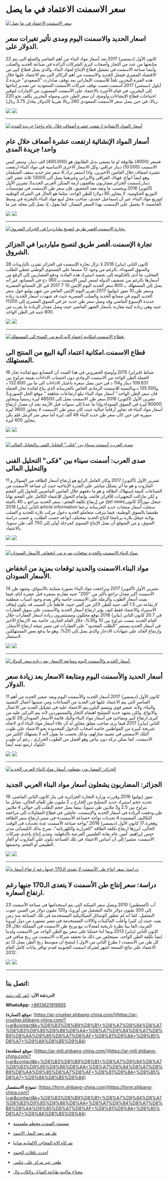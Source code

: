 # سعر الاسمنت الاعتماد في ما يصل

<a href="https://swt.shibang-china.com/?l=ar&img&k=%D8%B3%D8%B9%D8%B1+%D8%A7%D9%84%D8%A7%D8%B3%D9%85%D9%86%D8%AA+%D8%A7%D9%84%D8%A7%D8%B9%D8%AA%D9%85%D8%A7%D8%AF+%D9%81%D9%8A+%D9%85%D8%A7+%D9%8A%D8%B5%D9%84" target="_blank">![سعر الاسمنت الاعتماد في ما يصل](http://static.shibang-china.com/all-800x300/930.jpg)</a>

## اسعار الحديد والاسمنت اليوم ومدى تأثير تغيرات سعر الدولار على.
22 كانون الأول (ديسمبر) 2017.تعد أسعار مواد البناء من أهم العناصر والسلع التى يتم متابعتها من عدد من التجار وأصحاب كبري الشركات الرائدة فى صناعة الحديد والصلب وأيضا صناعة الاسمنت.فى تشغيل قطاع الإنتاج لمواد البناء، والذي يمثل قطاع كبير من الاقتصاد المصري فيمثل الحديد والاسمنت من أهم الركائز التى يتم الاعتماد عليها خلال هذه الفترة.البحرين تلجأ للأسمنت الإماراتي بعد توقف صادارت &quot;السعودي&quot; جريدة.2 أيلول (سبتمبر) 2017.أسمنت.تسبب توقف شركات الأسمنت السعودية عن تصدير إنتاجها إلى البحرين، في قيام الأخيرة بالاعتماد على الأسمنت المستورد من الإمارات لتوفير احتياجات قطاع الإنشاءات.وأوضح، أن سعر الطن حتى وصوله البحرين يكلف نحو 220 ريالا، في حين يصل سعر الأسمنت السعودي 260 ريالا تقريبا (الدولار يعادل 3.75 ريال).


<a href="https://whatsapp.shibangsoft.com/WhatsApp.php" target="_blank" title="WhatsApp">![](http://static.shibang-china.com/icon/whatsapp.png)</a> <a href="https://swt.shibang-china.com/?l=ar&icon&k=%D8%B3%D8%B9%D8%B1+%D8%A7%D9%84%D8%A7%D8%B3%D9%85%D9%86%D8%AA+%D8%A7%D9%84%D8%A7%D8%B9%D8%AA%D9%85%D8%A7%D8%AF+%D9%81%D9%8A+%D9%85%D8%A7+%D9%8A%D8%B5%D9%84" target="_blank">![](http://static.shibang-china.com/icon/chat-ar.png)</a>

---

<a href="https://swt.shibang-china.com/?l=ar&img&k=%D8%B3%D8%B9%D8%B1+%D8%A7%D9%84%D8%A7%D8%B3%D9%85%D9%86%D8%AA+%D8%A7%D9%84%D8%A7%D8%B9%D8%AA%D9%85%D8%A7%D8%AF+%D9%81%D9%8A+%D9%85%D8%A7+%D9%8A%D8%B5%D9%84" target="_blank">![أسعار المواد الإنشائية ارتفعت عشرة أضعاف خلال عام واحد! جريدة المدى](http://static.shibang-china.com/all-800x300/1398.jpg)</a>

## أسعار المواد الإنشائية ارتفعت عشرة أضعاف خلال عام واحد! جريدة المدى
فسعر (4000) طابوقة او ما يسمى بدبل الطابوق هو (400.000) الف دينار، وسعر كيس الاسمنت (10.000) دينار عراقي، وكل الاسعار الاخرى الاساسية في مواد البناء ارتفعت عشرة اضعاف خلال العامين الاخيرين، واذا استمر ترك.4 سعر متر حديد سقف الشيلمان وهو ايضاً انواع، فهناك العراقي والايراني وغيرهما يصل الى 13000 ثلاثة عشر الف دينار.إسمنت الجزائر.مضاربون يفاقمون أزمة السكن العربي الجديد3 تشرين الأول (أكتوبر) 2016.وبحسب ما وثقه معد التحقيق، فإن سعر طن الإسمنت في مؤسسات التوزيع الحكومية، لا يتجاوز 85 دولارا للطن الواحد، مثلما هو الحال في الشركة الوطنية لتوزيع مواد البناء، غير أن إسماعيل حمدي، صاحب محل لبيع مواد البناء بالتجزئة في وسط العاصمة، لا يحصل على الإسمنت بهذا السعر الممتاز، كما يقول، إذ يصل إلى محله عبر ما.


<a href="https://whatsapp.shibangsoft.com/WhatsApp.php" target="_blank" title="WhatsApp">![](http://static.shibang-china.com/icon/whatsapp.png)</a> <a href="https://swt.shibang-china.com/?l=ar&icon&k=%D8%B3%D8%B9%D8%B1+%D8%A7%D9%84%D8%A7%D8%B3%D9%85%D9%86%D8%AA+%D8%A7%D9%84%D8%A7%D8%B9%D8%AA%D9%85%D8%A7%D8%AF+%D9%81%D9%8A+%D9%85%D8%A7+%D9%8A%D8%B5%D9%84" target="_blank">![](http://static.shibang-china.com/icon/chat-ar.png)</a>

---

<a href="https://swt.shibang-china.com/?l=ar&img&k=%D8%B3%D8%B9%D8%B1+%D8%A7%D9%84%D8%A7%D8%B3%D9%85%D9%86%D8%AA+%D8%A7%D9%84%D8%A7%D8%B9%D8%AA%D9%85%D8%A7%D8%AF+%D9%81%D9%8A+%D9%85%D8%A7+%D9%8A%D8%B5%D9%84" target="_blank">![تجارة الإسمنت.أقصر طريق لتصبح مليارديرا في الجزائر الشروق.](http://static.shibang-china.com/all-800x300/499.jpg)</a>

## تجارة الإسمنت.أقصر طريق لتصبح مليارديرا في الجزائر الشروق.
28 كانون الثاني (يناير) 2016.لا تزال تجارة الإسمنت في الجزائر تقترن بالبارونات والسوق السوداء، بالرغم من وجود 12 مصنعا على المستوى الوطني تغطي الطلب المحلي، ما أدى بالحكومة إلى تجميد استيراد هذه المادة، ودفع المضاربين إلى الرفع من أسعارها بالرغم من تسقيف الدولة لسعر كيس الإسمنت بـ 360 دج في المصانع، غير أنه يصل إلى المستهلك بـ 800.سعر الحديد اليوم الإثنين 10 7 2017 في كل المصانع المصرية وسعر طن.10 تموز (يوليو) 2017.تقرير اليوم الإثنين العاشر من شهر يوليو حول سعر الحديد اليوم في مصانع الحديد والصلب المصرية حيث قد شهدت أسعار الحديد زيادة جديدة الإسبوع الماضي وقد وصل سعر طن حديد عز في السوق المصري إلى 11200 جنيه وهي زيادة كبية مقارنة بأسعار الشهر الماضي حيث وصل مقدار الزيادة ما يقرب من 800 جنيه في الطن الواحد.


<a href="https://whatsapp.shibangsoft.com/WhatsApp.php" target="_blank" title="WhatsApp">![](http://static.shibang-china.com/icon/whatsapp.png)</a> <a href="https://swt.shibang-china.com/?l=ar&icon&k=%D8%B3%D8%B9%D8%B1+%D8%A7%D9%84%D8%A7%D8%B3%D9%85%D9%86%D8%AA+%D8%A7%D9%84%D8%A7%D8%B9%D8%AA%D9%85%D8%A7%D8%AF+%D9%81%D9%8A+%D9%85%D8%A7+%D9%8A%D8%B5%D9%84" target="_blank">![](http://static.shibang-china.com/icon/chat-ar.png)</a>

---

<a href="https://swt.shibang-china.com/?l=ar&img&k=%D8%B3%D8%B9%D8%B1+%D8%A7%D9%84%D8%A7%D8%B3%D9%85%D9%86%D8%AA+%D8%A7%D9%84%D8%A7%D8%B9%D8%AA%D9%85%D8%A7%D8%AF+%D9%81%D9%8A+%D9%85%D8%A7+%D9%8A%D8%B5%D9%84" target="_blank">![قطاع الاسمنت.امكانية اعتماد آلية البيع من المنتج الى المستهلك.](http://static.shibang-china.com/all-800x300/564.jpg)</a>

## قطاع الاسمنت.امكانية اعتماد آلية البيع من المنتج الى المستهلك.
16 شباط (فبراير) 2015.وأوضح الحمروني في هذا الصدد أن المصانع تبيع لفائدة تجار الجملة الطن الواحد من الاسمنت الرمادي دون احتساب الاداءات بقيمة تتراوح بين 109.831 دينار و114 د في حين يصل سعره باعتبار الاداءات الى ما بين 132.600 د و135.500 د.وبالنسبة للاسمنت الرمادي الخاص بالخرسانة الذي يباع لفائدة تجار الجملة فان سعر الطن الواحد.&quot; أسعار مواد البناء تبلغ ارتفاعات شاهقة &quot; موقع الحل السوري3 تشرين الأول (أكتوبر) 2016.سعر طن الاسمنت يصل إلى 48500 ليرة رسمياً ويتجاوز 80000 ليرة في السوق السوداء.وإذا ما عدنا إلى سنوات قبل الأزمة نجد ان معدل ارتفاع أسعار مواد البناء قد تجاوز أرقاماً خيالية حيث كان سعر طن الاسمنت لا يتجاوز 3600 ليرة سورية في حين كان سعر طن حديد البناء 48 ألف ليرة أما سعر متر الرمل فلم يكن يتجاوز 400 ليرة.


<a href="https://whatsapp.shibangsoft.com/WhatsApp.php" target="_blank" title="WhatsApp">![](http://static.shibang-china.com/icon/whatsapp.png)</a> <a href="https://swt.shibang-china.com/?l=ar&icon&k=%D8%B3%D8%B9%D8%B1+%D8%A7%D9%84%D8%A7%D8%B3%D9%85%D9%86%D8%AA+%D8%A7%D9%84%D8%A7%D8%B9%D8%AA%D9%85%D8%A7%D8%AF+%D9%81%D9%8A+%D9%85%D8%A7+%D9%8A%D8%B5%D9%84" target="_blank">![](http://static.shibang-china.com/icon/chat-ar.png)</a>

---

<a href="https://swt.shibang-china.com/?l=ar&img&k=%D8%B3%D8%B9%D8%B1+%D8%A7%D9%84%D8%A7%D8%B3%D9%85%D9%86%D8%AA+%D8%A7%D9%84%D8%A7%D8%B9%D8%AA%D9%85%D8%A7%D8%AF+%D9%81%D9%8A+%D9%85%D8%A7+%D9%8A%D8%B5%D9%84" target="_blank">![صدى العرب: أسمنت سيناء بين &quot;فكى&quot; التحليل الفنى والتحليل المالى](http://static.shibang-china.com/all-800x300/1110.jpg)</a>

## صدى العرب: أسمنت سيناء بين &quot;فكى&quot; التحليل الفنى والتحليل المالى
11 تشرين الأول (أكتوبر) 2017.وكان العامل الرابع هو إرتفاع أسعار الطاقه من السولار و المازوت و هو ما أثر بشكل مباشر علي القدره الإنتاجيه حيث أن صناعة الأسمنت من الصناعات كثيفة إستهلاك الطاقه و هو ما دفعهم خلال العامين الماضيين للتحول إلي الفحم و لكن مازالت التجهيزات للأفران قائمه، وإتمام التحول للإعتماد الكامل علي الفحم نهايا عن إرتفاع تكلفة الفحم.: سعر الحديد يتراجع بـ 40 بالمئة jijel news,جيجل نيوز25 كانون الثاني (يناير) 2018.article information سجلت أسعار منتجات حديد الخرسانة ترجعا طفيفيا بالسوق الوطنية، فيما يترقب متعاملو الحديد دخول مركب بلارة للحديد و الصلب بولاية جيجل.بلارة برنامجا لإنتاج الحديد بمختلف أنواعه حسب الطلب، و حسب دراسة السوق، و من المتوقع أن يصل الإنتاج السنوي كمرحلة أولى إلى 750 ألف طن سنويا، بالاعتماد.


<a href="https://whatsapp.shibangsoft.com/WhatsApp.php" target="_blank" title="WhatsApp">![](http://static.shibang-china.com/icon/whatsapp.png)</a> <a href="https://swt.shibang-china.com/?l=ar&icon&k=%D8%B3%D8%B9%D8%B1+%D8%A7%D9%84%D8%A7%D8%B3%D9%85%D9%86%D8%AA+%D8%A7%D9%84%D8%A7%D8%B9%D8%AA%D9%85%D8%A7%D8%AF+%D9%81%D9%8A+%D9%85%D8%A7+%D9%8A%D8%B5%D9%84" target="_blank">![](http://static.shibang-china.com/icon/chat-ar.png)</a>

---

<a href="https://swt.shibang-china.com/?l=ar&img&k=%D8%B3%D8%B9%D8%B1+%D8%A7%D9%84%D8%A7%D8%B3%D9%85%D9%86%D8%AA+%D8%A7%D9%84%D8%A7%D8%B9%D8%AA%D9%85%D8%A7%D8%AF+%D9%81%D9%8A+%D9%85%D8%A7+%D9%8A%D8%B5%D9%84" target="_blank">![مواد البناء.الاسمنت والحديد توقعات بمزيد من انخفاض الأسعار السودان.](http://static.shibang-china.com/all-800x300/486.jpg)</a>

## مواد البناء.الاسمنت والحديد توقعات بمزيد من انخفاض الأسعار السودان.
14 تشرين الأول (أكتوبر) 2017.وتراجعت مواد البناء بصورة متباينة بالأسواق، وشهد طن الاسمنت أكبر معدل تراجع بأكثر من “200” جنيه مقارنة بسعره قبل عشرة أيام، فيما بقيت أسعار الطوب والرملة.على الاسمنت خاصة وأقر بعدم وجود أسباب منطقية لارتفاعه من 1.5 ألف جنيه للطن لأكثر من ألفي جنيه، قاطعاً بأن السبب قد يكون إيقاف الاستيراد والاعتماد فقط.كيف يؤثر ارتفاع أسعار الحديد والأسمنت على سوق العقارات في 20.7 كانون الثاني (يناير) 2018.توقع محللون ومستثمرون زيادة أسعار العقارات خلال العام الجديد بنسب تتراوح بين 10 و30%، خلال العام الجاري، خاصة بعد الارتفاع الأخير في أسعار الحديد.يستمر &quot;الطلب المحدود&quot; على العقارات في مصر نتيجة ارتفاع الأسعار، وارتفاع العائد على شهادات الادخار والذي يصل إلى 20%، وهو ما يدفع بعض المستهلكين لاستثمار.


<a href="https://whatsapp.shibangsoft.com/WhatsApp.php" target="_blank" title="WhatsApp">![](http://static.shibang-china.com/icon/whatsapp.png)</a> <a href="https://swt.shibang-china.com/?l=ar&icon&k=%D8%B3%D8%B9%D8%B1+%D8%A7%D9%84%D8%A7%D8%B3%D9%85%D9%86%D8%AA+%D8%A7%D9%84%D8%A7%D8%B9%D8%AA%D9%85%D8%A7%D8%AF+%D9%81%D9%8A+%D9%85%D8%A7+%D9%8A%D8%B5%D9%84" target="_blank">![](http://static.shibang-china.com/icon/chat-ar.png)</a>

---

<a href="https://swt.shibang-china.com/?l=ar&img&k=%D8%B3%D8%B9%D8%B1+%D8%A7%D9%84%D8%A7%D8%B3%D9%85%D9%86%D8%AA+%D8%A7%D9%84%D8%A7%D8%B9%D8%AA%D9%85%D8%A7%D8%AF+%D9%81%D9%8A+%D9%85%D8%A7+%D9%8A%D8%B5%D9%84" target="_blank">![أسعار الحديد والأسمنت اليوم ومتابعة الاسعار بعد زيادة سعر الدولار.](http://static.shibang-china.com/all-800x300/1052.jpg)</a>

## أسعار الحديد والأسمنت اليوم ومتابعة الاسعار بعد زيادة سعر الدولار.
11 كانون الأول (ديسمبر) 2017.أسعار الحديد والأسمنت اليوم.ويعد عنصر الحديد من أهم العناصر التى يتم الاعتماد عليها فى العديد من الصناعات ومن ضمنها أعمال التشييد والبناء، ولأنه عنصر قوي ويتسم البلين،يتم الاعتماد عليه فى تشكيل العديد من الاعمال والانواع، ولكن يشهد حديد التسليح اهتمام التجار والمستوردين لأنه يتم التركيز عليه من كبرى.ارتفاع كبير ومفاجئ في أسعار مواد البناء.واليك قائمة الاسعار السودان.28 كانون الثاني (يناير) 2017.فيما يرى صاحب مغلق مجاور له أن غلاء أسعار مواد البناء أدي لاتجاه شريحة كبيرة من المواطنين خاصة أصحاب الدخول المحدودة نحو الاعتماد على طوب البلك الاسمنتي في تشييد منازلهم، وذلك بحسب ما يقول لأنه لا يستهلك الكثير من الاسمنت، كما يمكن تركه دون بياض وهو أفضل من الطوب الحراري ، رغم أن طوب البلوك ارتفع ثمنه أيضاً.


<a href="https://whatsapp.shibangsoft.com/WhatsApp.php" target="_blank" title="WhatsApp">![](http://static.shibang-china.com/icon/whatsapp.png)</a> <a href="https://swt.shibang-china.com/?l=ar&icon&k=%D8%B3%D8%B9%D8%B1+%D8%A7%D9%84%D8%A7%D8%B3%D9%85%D9%86%D8%AA+%D8%A7%D9%84%D8%A7%D8%B9%D8%AA%D9%85%D8%A7%D8%AF+%D9%81%D9%8A+%D9%85%D8%A7+%D9%8A%D8%B5%D9%84" target="_blank">![](http://static.shibang-china.com/icon/chat-ar.png)</a>

---

<a href="https://swt.shibang-china.com/?l=ar&img&k=%D8%B3%D8%B9%D8%B1+%D8%A7%D9%84%D8%A7%D8%B3%D9%85%D9%86%D8%AA+%D8%A7%D9%84%D8%A7%D8%B9%D8%AA%D9%85%D8%A7%D8%AF+%D9%81%D9%8A+%D9%85%D8%A7+%D9%8A%D8%B5%D9%84" target="_blank">![الجزائر: المضاربون يشعلون أسعار مواد البناء العربي الجديد](http://static.shibang-china.com/all-800x300/678.jpg)</a>

## الجزائر: المضاربون يشعلون أسعار مواد البناء العربي الجديد
19 تموز (يوليو) 2016.وقررت وزارة التجارة الجزائرية في ينار كانون الثاني الماضي، تحديد حجم استيراد حديد التسليح من الخارج بـ 2 مليون طن للعام الحالي، مقابل ما يتراوح بين 2.5 و3 ملايين طن سنوياً، بينما يصل حجم الطلب إلى حوالى 4 ملايين طن.ودفعت الزيادة في أسعار الحديد والإسمنت، عاملين في قطاع المقاولات إلى مراجعة التكاليف المعتمدة.4 تحديات تواجه «صناعة الأسمنت» فى مصر.ارتفاع سعر الطاقة وهجرة.17 كانون الأول (ديسمبر) 2016.&quot;تواجه صناعة الأسمنت عدة تحديات فى الوقت الحالى، أبرزها ارتفاع تكلفة الطاقة &quot;الحرارية والكهربائية&quot;، صرح بذلك الكيميائى مدثر حسن إبراهيم، أمين عام نقابة العلميين الفرعية بالدقهلية، ومدير إنتاج بإحدى شركات الأسمنت، مشيرا إلى أن أساس الاعتماد فى تلك الصناعة يكون على المازوت أو الغاز الطبيعى أو الفحم، وجميعها.


<a href="https://whatsapp.shibangsoft.com/WhatsApp.php" target="_blank" title="WhatsApp">![](http://static.shibang-china.com/icon/whatsapp.png)</a> <a href="https://swt.shibang-china.com/?l=ar&icon&k=%D8%B3%D8%B9%D8%B1+%D8%A7%D9%84%D8%A7%D8%B3%D9%85%D9%86%D8%AA+%D8%A7%D9%84%D8%A7%D8%B9%D8%AA%D9%85%D8%A7%D8%AF+%D9%81%D9%8A+%D9%85%D8%A7+%D9%8A%D8%B5%D9%84" target="_blank">![](http://static.shibang-china.com/icon/chat-ar.png)</a>

---

<a href="https://swt.shibang-china.com/?l=ar&img&k=%D8%B3%D8%B9%D8%B1+%D8%A7%D9%84%D8%A7%D8%B3%D9%85%D9%86%D8%AA+%D8%A7%D9%84%D8%A7%D8%B9%D8%AA%D9%85%D8%A7%D8%AF+%D9%81%D9%8A+%D9%85%D8%A7+%D9%8A%D8%B5%D9%84" target="_blank">![دراسة: سعر إنتاج طن الأسمنت لا يتعدى الـ170 جنيها رغم ارتفاع أسعاره.](http://static.shibang-china.com/all-800x300/195.jpg)</a>

## دراسة: سعر إنتاج طن الأسمنت لا يتعدى الـ170 جنيها رغم ارتفاع أسعاره.
23 آب (أغسطس) 2010.ويصل سعر الميكنة التى يتم استخدامها فى صناعة الأسمنت إلى 300 مليون دولار عالية التشغيل من أوروبا، و120 مليون دولار من الصين عيوب التشغيل، كما أنه لم تتطور الوسائل الميكانيكية المستخدمة فى تلك الصناعة منذ زمن بعيد، حيث إن كثيرا وأغلب الماكينات والآلات المستخدمة فى مصر تستورد من دول أوروبا الغربية،.الفا بيتا نظرة تاريخية لمعدلات بيع وربح طن الاسمنت في المملكة خلال.28 كانون الثاني (يناير) 2013.وبما اننا حصلنا على سعر بيع الطن الواحد من الاسمنت ولدينا ايضاً تكلفة الطن الواحد، نستخلص من ذلك ما تحققه شركات الاسمنت من ربح صافي في كل طن من الاسمنت ( بطرح الثاني من الاول ) ليتضح ان متوسط ربح الطن يصل.2) تم الاعتماد على نتائج التسعة أشهر لشركة اسمنت الجنوبية لعدم توافر بيانات كامل العام 2012.


<a href="https://whatsapp.shibangsoft.com/WhatsApp.php" target="_blank" title="WhatsApp">![](http://static.shibang-china.com/icon/whatsapp.png)</a> <a href="https://swt.shibang-china.com/?l=ar&icon&k=%D8%B3%D8%B9%D8%B1+%D8%A7%D9%84%D8%A7%D8%B3%D9%85%D9%86%D8%AA+%D8%A7%D9%84%D8%A7%D8%B9%D8%AA%D9%85%D8%A7%D8%AF+%D9%81%D9%8A+%D9%85%D8%A7+%D9%8A%D8%B5%D9%84" target="_blank">![](http://static.shibang-china.com/icon/chat-ar.png)</a>

---
## اتصل بنا:

**الدردشة الآن:** [انقر للدردشة](https://swt.shibang-china.com?l=ar&contact&k=%D8%B3%D8%B9%D8%B1+%D8%A7%D9%84%D8%A7%D8%B3%D9%85%D9%86%D8%AA+%D8%A7%D9%84%D8%A7%D8%B9%D8%AA%D9%85%D8%A7%D8%AF+%D9%81%D9%8A+%D9%85%D8%A7+%D9%8A%D8%B5%D9%84)

**WhatsApp:**  [+8613621919955](https://whatsapp.shibangsoft.com/WhatsApp.php)

**موقع (كسارة):** [https://ar-crusher.shibang-china.com/](https://ar-crusher.shibang-china.com/?l=ar&contact&k=%D8%B3%D8%B9%D8%B1+%D8%A7%D9%84%D8%A7%D8%B3%D9%85%D9%86%D8%AA+%D8%A7%D9%84%D8%A7%D8%B9%D8%AA%D9%85%D8%A7%D8%AF+%D9%81%D9%8A+%D9%85%D8%A7+%D9%8A%D8%B5%D9%84)

**موقع (مطحنة):** [https://ar-mill.shibang-china.com/](https://ar-mill.shibang-china.com/?l=ar&contact&k=%D8%B3%D8%B9%D8%B1+%D8%A7%D9%84%D8%A7%D8%B3%D9%85%D9%86%D8%AA+%D8%A7%D9%84%D8%A7%D8%B9%D8%AA%D9%85%D8%A7%D8%AF+%D9%81%D9%8A+%D9%85%D8%A7+%D9%8A%D8%B5%D9%84)

**نموذج الاستفسار:** [https://form.shibang-china.com](https://form.shibang-china.com?l=ar&contact&k=%D8%B3%D8%B9%D8%B1+%D8%A7%D9%84%D8%A7%D8%B3%D9%85%D9%86%D8%AA+%D8%A7%D9%84%D8%A7%D8%B9%D8%AA%D9%85%D8%A7%D8%AF+%D9%81%D9%8A+%D9%85%D8%A7+%D9%8A%D8%B5%D9%84)

* [مستوى الصوت محطم ملموسة](../24/%D9%85%D8%B3%D8%AA%D9%88%D9%89%20%D8%A7%D9%84%D8%B5%D9%88%D8%AA%20%D9%85%D8%AD%D8%B7%D9%85%20%D9%85%D9%84%D9%85%D9%88%D8%B3%D8%A9.md)

* [طريقه تبعد النمل الاسود](../21/%D8%B7%D8%B1%D9%8A%D9%82%D9%87%20%D8%AA%D8%A8%D8%B9%D8%AF%20%D8%A7%D9%84%D9%86%D9%85%D9%84%20%D8%A7%D9%84%D8%A7%D8%B3%D9%88%D8%AF.md)

* [شركاة الاة المحاجر الالمانية صانيا](../22/%D8%B4%D8%B1%D9%83%D8%A7%D8%A9%20%D8%A7%D9%84%D8%A7%D8%A9%20%D8%A7%D9%84%D9%85%D8%AD%D8%A7%D8%AC%D8%B1%20%D8%A7%D9%84%D8%A7%D9%84%D9%85%D8%A7%D9%86%D9%8A%D8%A9%20%D8%B5%D8%A7%D9%86%D9%8A%D8%A7.md)

* [احدث ناقلات الجنود](../21/%D8%A7%D8%AD%D8%AF%D8%AB%20%D9%86%D8%A7%D9%82%D9%84%D8%A7%D8%AA%20%D8%A7%D9%84%D8%AC%D9%86%D9%88%D8%AF.md)

* [طحن غير مركز على عكس](../23/%D8%B7%D8%AD%D9%86%20%D8%BA%D9%8A%D8%B1%20%D9%85%D8%B1%D9%83%D8%B2%20%D8%B9%D9%84%D9%89%20%D8%B9%D9%83%D8%B3.md)

* [محتاج ماكينة طباعة الفنايل والكاب وال](../21/%D9%85%D8%AD%D8%AA%D8%A7%D8%AC%20%D9%85%D8%A7%D9%83%D9%8A%D9%86%D8%A9%20%D8%B7%D8%A8%D8%A7%D8%B9%D8%A9%20%D8%A7%D9%84%D9%81%D9%86%D8%A7%D9%8A%D9%84%20%D9%88%D8%A7%D9%84%D9%83%D8%A7%D8%A8%20%D9%88%D8%A7%D9%84.md)